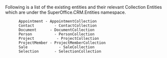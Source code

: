 <properties date="2016-05-11"
SortOrder="49"
/>

Following is a list of the existing entities and their relevant Collection Entities which are under the SuperOffice.CRM.Entities namespace.

 

          Appointment - AppointmentCollection
          Contact         - ContactCollection
          Document      - DocumentCollection
          Person          - PersonCollection
          Project          - ProjectCollection
          ProjectMember - ProjectMemberCollection
          Sale              - SaleCollection
          Selection       - SelectionCollection
